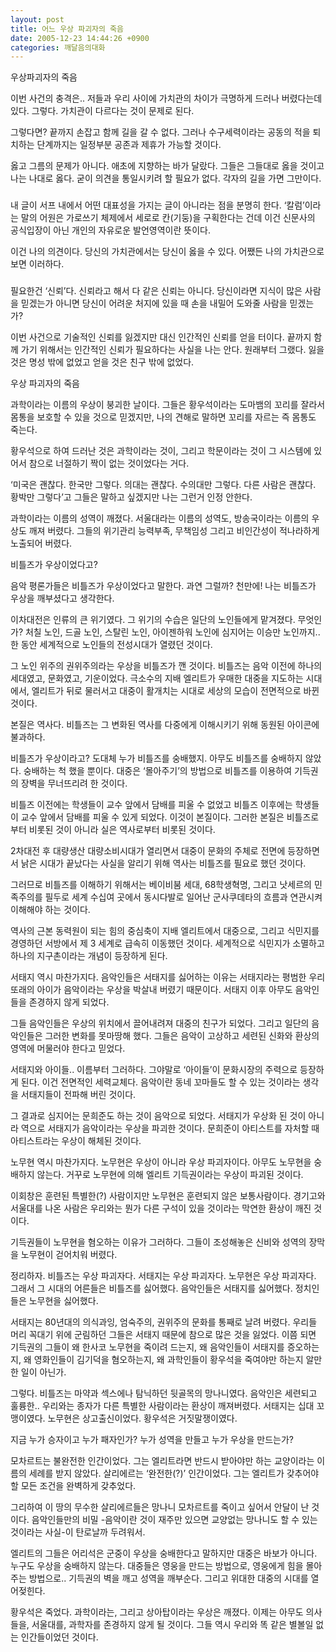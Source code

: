 ```yaml
---
layout: post
title: 어느 우상 파괴자의 죽음
date: 2005-12-23 14:44:26 +0900
categories: 깨달음의대화
---
```

우상파괴자의 죽음
  

  
이번 사건의 충격은.. 저들과 우리 사이에 가치관의 차이가 극명하게 드러나 버렸다는데 있다. 그렇다. 가치관이 다르다는 것이 문제로 된다. 
  

  
그렇다면? 끝까지 손잡고 함께 길을 갈 수 없다. 그러나 수구세력이라는 공동의 적을 퇴치하는 단계까지는 일정부분 공존과 제휴가 가능할 것이다. 
  

  
옳고 그름의 문제가 아니다. 애초에 지향하는 바가 달랐다. 그들은 그들대로 옳을 것이고 나는 나대로 옳다. 굳이 의견을 통일시키려 할 필요가 없다. 각자의 길을 가면 그만이다. 
  

  
###
  

  
내 글이 서프 내에서 어떤 대표성을 가지는 글이 아니라는 점을 분명히 한다. ‘칼럼’이라는 말의 어원은 가로쓰기 체제에서 세로로 칸(기둥)을 구획한다는 건데 이건 신문사의 공식입장이 아닌 개인의 자유로운 발언영역이란 뜻이다. 
  

  
이건 나의 의견이다. 당신의 가치관에서는 당신이 옳을 수 있다. 어쨌든 나의 가치관으로 보면 이러하다. 
  

  
###
  

  
필요한건 ‘신뢰’다. 신뢰라고 해서 다 같은 신뢰는 아니다. 당신이라면 지식이 많은 사람을 믿겠는가 아니면 당신이 어려운 처지에 있을 때 손을 내밀어 도와줄 사람을 믿겠는가? 
  

  
이번 사건으로 기술적인 신뢰를 잃겠지만 대신 인간적인 신뢰를 얻을 터이다. 끝까지 함께 가기 위해서는 인간적인 신뢰가 필요하다는 사실을 나는 안다. 원래부터 그랬다. 잃을 것은 명성 밖에 없었고 얻을 것은 친구 밖에 없었다. 
  

  

  
우상 파괴자의 죽음
  

  
과학이라는 이름의 우상이 붕괴한 날이다. 그들은 황우석이라는 도마뱀의 꼬리를 잘라서 몸통을 보호할 수 있을 것으로 믿겠지만, 나의 견해로 말하면 꼬리를 자르는 즉 몸통도 죽는다. 
  

  
황우석으로 하여 드러난 것은 과학이라는 것이, 그리고 학문이라는 것이 그 시스템에 있어서 참으로 너절하기 짝이 없는 것이었다는 거다. 
  

  
‘미국은 괜찮다. 한국만 그렇다. 의대는 괜찮다. 수의대만 그렇다. 다른 사람은 괜찮다. 황박만 그렇다’고 그들은 말하고 싶겠지만 나는 그런거 인정 안한다. 
  

  
과학이라는 이름의 성역이 깨졌다. 서울대라는 이름의 성역도, 방송국이라는 이름의 우상도 깨져 버렸다. 그들의 위기관리 능력부족, 무책임성 그리고 비인간성이 적나라하게 노출되어 버렸다.
  

  

  
비틀즈가 우상이었다고?
  

  
음악 평론가들은 비틀즈가 우상이었다고 말한다. 과연 그럴까? 천만에! 나는 비틀즈가 우상을 깨부셨다고 생각한다. 
  

  
이차대전은 인류의 큰 위기였다. 그 위기의 수습은 일단의 노인들에게 맡겨졌다. 무엇인가? 처칠 노인, 드골 노인, 스탈린 노인, 아이젠하워 노인에 심지어는 이승만 노인까지.. 한 동안 세계적으로 노인들의 전성시대가 열렸던 것이다. 
  

  
그 노인 위주의 권위주의라는 우상을 비틀즈가 깬 것이다. 비틀즈는 음악 이전에 하나의 세대였고, 문화였고, 기운이었다. 극소수의 지배 엘리트가 우매한 대중을 지도하는 시대에서, 엘리트가 뒤로 물러서고 대중이 활개치는 시대로 세상의 모습이 전면적으로 바뀐 것이다. 
  

  
본질은 역사다. 비틀즈는 그 변화된 역사를 다중에게 이해시키기 위해 동원된 아이콘에 불과하다. 
  

  
비틀즈가 우상이라고? 도대체 누가 비틀즈를 숭배했지. 아무도 비틀즈를 숭배하지 않았다. 숭배하는 척 했을 뿐이다. 대중은 ‘몰아주기’의 방법으로 비틀즈를 이용하여 기득권의 장벽을 무너뜨리려 한 것이다.
  

  
비틀즈 이전에는 학생들이 교수 앞에서 담배를 피울 수 없었고 비틀즈 이후에는 학생들이 교수 앞에서 담배를 피울 수 있게 되었다. 이것이 본질이다. 그러한 본질은 비틀즈로부터 비롯된 것이 아니라 실은 역사로부터 비롯된 것이다. 
  

  
2차대전 후 대량생산 대량소비시대가 열리면서 대중이 문화의 주체로 전면에 등장하면서 낡은 시대가 끝났다는 사실을 알리기 위해 역사는 비틀즈를 필요로 했던 것이다. 
  

  
그러므로 비틀즈를 이해하기 위해서는 베이비붐 세대, 68학생혁명, 그리고 낫세르의 민족주의를 필두로 세계 수십여 곳에서 동시다발로 일어난 군사쿠데타의 흐름과 연관시켜 이해해야 하는 것이다.
  

  
역사의 근본 동력원이 되는 힘의 중심축이 지배 엘리트에서 대중으로, 그리고 식민지를 경영하던 서방에서 제 3 세계로 급속히 이동했던 것이다. 세계적으로 식민지가 소멸하고 하나의 지구촌이라는 개념이 등장하게 된다. 
  

  
서태지 역시 마찬가지다. 음악인들은 서태지를 싫어하는 이유는 서태지라는 평범한 우리 또래의 아이가 음악이라는 우상을 박살내 버렸기 때문이다. 서태지 이후 아무도 음악인들을 존경하지 않게 되었다. 
  

  
그들 음악인들은 우상의 위치에서 끌어내려져 대중의 친구가 되었다. 그리고 일단의 음악인들은 그러한 변화를 못마땅해 했다. 그들은 음악이 고상하고 세련된 신화와 환상의 영역에 머물러야 한다고 믿었다. 
  

  
서태지와 아이들.. 이름부터 그러하다. 그야말로 ‘아이들’이 문화시장의 주력으로 등장하게 된다. 이건 전면적인 세력교체다. 음악이란 동네 꼬마들도 할 수 있는 것이라는 생각을 서태지들이 전파해 버린 것이다. 
  

  
그 결과로 심지어는 문희준도 하는 것이 음악으로 되었다. 서태지가 우상화 된 것이 아니라 역으로 서태지가 음악이라는 우상을 파괴한 것이다. 문희준이 아티스트를 자처할 때 아티스트라는 우상이 해체된 것이다. 
  

  
노무현 역시 마찬가지다. 노무현은 우상이 아니라 우상 파괴자이다. 아무도 노무현을 숭배하지 않는다. 거꾸로 노무현에 의해 엘리트 기득권이라는 우상이 파괴된 것이다. 
  

  
이회창은 훈련된 특별한(?) 사람이지만 노무현은 훈련되지 않은 보통사람이다. 경기고와 서울대를 나온 사람은 우리와는 뭔가 다른 구석이 있을 것이라는 막연한 환상이 깨진 것이다. 
  

  
기득권들이 노무현을 혐오하는 이유가 그러하다. 그들이 조성해놓은 신비와 성역의 장막을 노무현이 걷어치워 버렸다. 
  

  
정리하자. 비틀즈는 우상 파괴자다. 서태지는 우상 파괴자다. 노무현은 우상 파괴자다. 그래서 그 시대의 어른들은 비틀즈를 싫어했다. 음악인들은 서태지를 싫어했다. 정치인들은 노무현을 싫어했다. 
  

  
서태지는 80년대의 의식과잉, 엄숙주의, 권위주의 문화를 통째로 날려 버렸다. 우리들 머리 꼭대기 위에 군림하던 그들은 서태지 때문에 참으로 많은 것을 잃었다. 이쯤 되면 기득권의 그들이 왜 한사코 노무현을 죽이려 드는지, 왜 음악인들이 서태지를 증오하는지, 왜 영화인들이 김기덕을 혐오하는지, 왜 과학인들이 황우석을 죽여야만 하는지 알만한 일이 아닌가.
  

  
그렇다. 비틀즈는 마약과 섹스에나 탐닉하던 뒷골목의 망나니였다. 음악인은 세련되고 훌륭한.. 우리와는 종자가 다른 특별한 사람이라는 환상이 깨져버렸다. 서태지는 십대 꼬맹이였다. 노무현은 상고출신이었다. 황우석은 거짓말쟁이였다. 
  

  
지금 누가 승자이고 누가 패자인가? 누가 성역을 만들고 누가 우상을 만드는가?
  

  
모차르트는 불완전한 인간이었다. 그는 엘리트라면 반드시 받아야만 하는 교양이라는 이름의 세례를 받지 않았다. 살리에르는 ‘완전한(?)’ 인간이었다. 그는 엘리트가 갖추어야 할 모든 조건을 완벽하게 갖추었다. 
  

  
그리하여 이 땅의 무수한 살리에르들은 망나니 모차르트를 죽이고 싶어서 안달이 난 것이다. 음악인들만의 비밀 -음악이란 것이 재주만 있으면 교양없는 망나니도 할 수 있는 것이라는 사실-이 탄로날까 두려워서.
  

  
엘리트의 그들은 어리석은 군중이 우상을 숭배한다고 말하지만 대중은 바보가 아니다. 누구도 우상을 숭배하지 않는다. 대중들은 영웅을 만드는 방법으로, 영웅에게 힘을 몰아주는 방법으로.. 기득권의 벽을 깨고 성역을 깨부순다. 그리고 위대한 대중의 시대를 열어젖힌다. 
  

  
황우석은 죽었다. 과학이라는, 그리고 상아탑이라는 우상은 깨졌다. 이제는 아무도 의사들을, 서울대를, 과학자를 존경하지 않게 될 것이다. 그들 역시 우리와 똑 같은 별볼일 없는 인간들이었던 것이다.